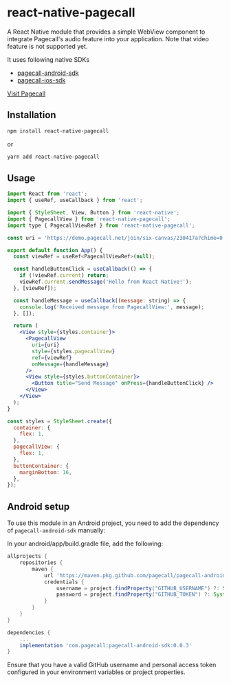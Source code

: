 # react-native-pagecall

A React Native module that provides a simple WebView component to integrate Pagecall's audio feature into your application. Note that video feature is not supported yet.  

It uses following native SDKs  

- [pagecall-android-sdk](https://github.com/pagecall/pagecall-android-sdk)
- [pagecall-ios-sdk](https://github.com/pagecall/pagecall-ios-sdk)

[Visit Pagecall](https://pagecall.com)

## Installation

```sh
npm install react-native-pagecall
```

or 

```sh
yarn add react-native-pagecall
```

## Usage

```jsx
import React from 'react';
import { useRef, useCallback } from 'react';

import { StyleSheet, View, Button } from 'react-native';
import { PagecallView } from 'react-native-pagecall';
import type { PagecallViewRef } from 'react-native-pagecall';

const uri = 'https://demo.pagecall.net/join/six-canvas/230417a?chime=0';

export default function App() {
  const viewRef = useRef<PagecallViewRef>(null);

  const handleButtonClick = useCallback(() => {
    if (!viewRef.current) return;
    viewRef.current.sendMessage('Hello from React Native!');
  }, [viewRef]);

  const handleMessage = useCallback((message: string) => {
    console.log('Received message from PagecallView:', message);
  }, []);

  return (
    <View style={styles.container}>
      <PagecallView
        uri={uri}
        style={styles.pagecallView}
        ref={viewRef}
        onMessage={handleMessage}
      />
      <View style={styles.buttonContainer}>
        <Button title="Send Message" onPress={handleButtonClick} />
      </View>
    </View>
  );
}

const styles = StyleSheet.create({
  container: {
    flex: 1,
  },
  pagecallView: {
    flex: 1,
  },
  buttonContainer: {
    marginBottom: 16,
  },
});
```

## Android setup

To use this module in an Android project, you need to add the dependency of `pagecall-android-sdk` manually:  

In your android/app/build.gradle file, add the following:  

```groovy
allprojects {
    repositories {
        maven {
            url 'https://maven.pkg.github.com/pagecall/pagecall-android-sdk'
            credentials {
                username = project.findProperty("GITHUB_USERNAME") ?: System.getenv("GITHUB_USERNAME")
                password = project.findProperty("GITHUB_TOKEN") ?: System.getenv("GITHUB_TOKEN")
            }
        }
    }
}

dependencies {
    ...
    implementation 'com.pagecall:pagecall-android-sdk:0.0.3'
}

```

Ensure that you have a valid GitHub username and personal access token configured in your environment variables or project properties.
